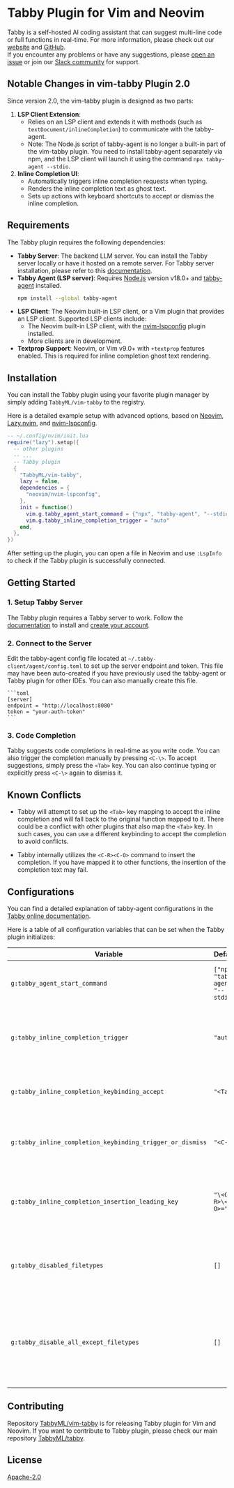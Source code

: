 # Tabby Plugin for Vim and Neovim

Tabby is a self-hosted AI coding assistant that can suggest multi-line code or full functions in real-time. For more information, please check out our [website](https://tabbyml.com/) and [GitHub](https://github.com/TabbyML/tabby).  
If you encounter any problems or have any suggestions, please [open an issue](https://github.com/TabbyML/tabby/issues/new) or join our [Slack community](https://links.tabbyml.com/join-slack) for support.

## Notable Changes in vim-tabby Plugin 2.0

Since version 2.0, the vim-tabby plugin is designed as two parts:
1. **LSP Client Extension**:
   - Relies on an LSP client and extends it with methods (such as `textDocument/inlineCompletion`) to communicate with the tabby-agent.
   - Note: The Node.js script of tabby-agent is no longer a built-in part of the vim-tabby plugin. You need to install tabby-agent separately via npm, and the LSP client will launch it using the command `npx tabby-agent --stdio`.
2. **Inline Completion UI**:
   - Automatically triggers inline completion requests when typing.
   - Renders the inline completion text as ghost text.
   - Sets up actions with keyboard shortcuts to accept or dismiss the inline completion.

## Requirements

The Tabby plugin requires the following dependencies:

- **Tabby Server**: The backend LLM server. You can install the Tabby server locally or have it hosted on a remote server. For Tabby server installation, please refer to this [documentation](https://tabby.tabbyml.com/docs/installation/).
- **Tabby Agent (LSP server)**: Requires [Node.js](https://nodejs.org/en/download/) version v18.0+ and [tabby-agent](https://www.npmjs.com/package/tabby-agent) installed.
    ```sh
    npm install --global tabby-agent
    ```
- **LSP Client**: The Neovim built-in LSP client, or a Vim plugin that provides an LSP client. Supported LSP clients include:
    - The Neovim built-in LSP client, with the [nvim-lspconfig](https://github.com/neovim/nvim-lspconfig) plugin installed.
    - More clients are in development.
- **Textprop Support**: Neovim, or Vim v9.0+ with `+textprop` features enabled. This is required for inline completion ghost text rendering.

## Installation

You can install the Tabby plugin using your favorite plugin manager by simply adding `TabbyML/vim-tabby` to the registry.  

Here is a detailed example setup with advanced options, based on [Neovim](https://neovim.io/), [Lazy.nvim](https://github.com/folke/lazy.nvim), and [nvim-lspconfig](https://github.com/neovim/nvim-lspconfig).

```lua
-- ~/.config/nvim/init.lua
require("lazy").setup({
  -- other plugins
  -- ...
  -- Tabby plugin
  { 
    "TabbyML/vim-tabby",
    lazy = false,
    dependencies = {
      "neovim/nvim-lspconfig",
    },
    init = function()
      vim.g.tabby_agent_start_command = {"npx", "tabby-agent", "--stdio"}
      vim.g.tabby_inline_completion_trigger = "auto"
    end,
  },
})
```
After setting up the plugin, you can open a file in Neovim and use `:LspInfo` to check if the Tabby plugin is successfully connected.

## Getting Started

### 1. Setup Tabby Server
The Tabby plugin requires a Tabby server to work. Follow the [documentation](https://tabby.tabbyml.com/docs/installation/) to install and [create your account](https://tabby.tabbyml.com/docs/quick-start/register-account/).

### 2. Connect to the Server
Edit the tabby-agent config file located at `~/.tabby-client/agent/config.toml` to set up the server endpoint and token. This file may have been auto-created if you have previously used the tabby-agent or Tabby plugin for other IDEs. You can also manually create this file.

    ```toml
    [server]
    endpoint = "http://localhost:8080"
    token = "your-auth-token"
    ```

### 3. Code Completion 
Tabby suggests code completions in real-time as you write code. You can also trigger the completion manually by pressing `<C-\>`. To accept suggestions, simply press the `<Tab>` key. You can also continue typing or explicitly press `<C-\>` again to dismiss it.

## Known Conflicts

- Tabby will attempt to set up the `<Tab>` key mapping to accept the inline completion and will fall back to the original function mapped to it. There could be a conflict with other plugins that also map the `<Tab>` key. In such cases, you can use a different keybinding to accept the completion to avoid conflicts.

- Tabby internally utilizes the `<C-R><C-O>` command to insert the completion. If you have mapped it to other functions, the insertion of the completion text may fail.

## Configurations

You can find a detailed explanation of tabby-agent configurations in the [Tabby online documentation](https://tabby.tabbyml.com/docs/extensions/configurations/).

Here is a table of all configuration variables that can be set when the Tabby plugin initializes:

| Variable | Default | Description |
| --- | --- | --- |
| `g:tabby_agent_start_command` | `["npx", "tabby-agent", "--stdio"]` | The command to start the tabby-agent |
| `g:tabby_inline_completion_trigger` | `"auto"` | The trigger mode of inline completion, can be `"auto"` or `"manual"` |
| `g:tabby_inline_completion_keybinding_accept` | `"<Tab>"` | The keybinding to accept the inline completion |
| `g:tabby_inline_completion_keybinding_trigger_or_dismiss` | `"<C-\>"` | The keybinding to trigger or dismiss the inline completion |
| `g:tabby_inline_completion_insertion_leading_key` | `"\<C-R>\<C-O>="` | The leading key sequence to insert the inline completion text |
| `g:tabby_disabled_filetypes` | `[]` | List of filetypes for which Tabby suggestions are disabled |
| `g:tabby_disable_all_except_filetypes` | `[]` | List of filetypes to enable Tabby for; when non‑empty, all other filetypes are disabled |

## Contributing

Repository [TabbyML/vim-tabby](https://github.com/TabbyML/vim-tabby) is for releasing Tabby plugin for Vim and Neovim. If you want to contribute to Tabby plugin, please check our main repository [TabbyML/tabby](https://github.com/TabbyML/tabby/tree/main/clients/vim).

## License

[Apache-2.0](https://github.com/TabbyML/tabby/blob/main/LICENSE)

